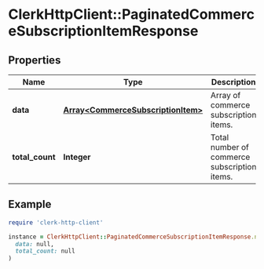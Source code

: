# ClerkHttpClient::PaginatedCommerceSubscriptionItemResponse

## Properties

| Name | Type | Description | Notes |
| ---- | ---- | ----------- | ----- |
| **data** | [**Array&lt;CommerceSubscriptionItem&gt;**](CommerceSubscriptionItem.md) | Array of commerce subscription items. |  |
| **total_count** | **Integer** | Total number of commerce subscription items. |  |

## Example

```ruby
require 'clerk-http-client'

instance = ClerkHttpClient::PaginatedCommerceSubscriptionItemResponse.new(
  data: null,
  total_count: null
)
```

